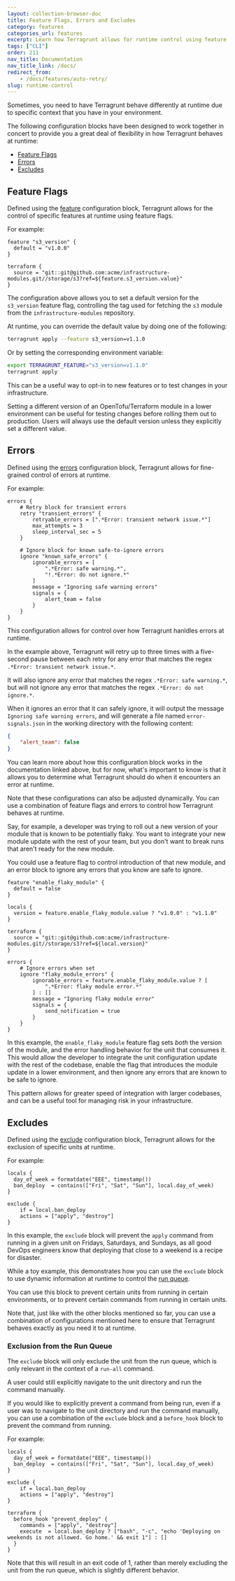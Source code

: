 ```yaml
---
layout: collection-browser-doc
title: Feature Flags, Errors and Excludes
category: features
categories_url: features
excerpt: Learn how Terragrunt allows for runtime control using feature flags, error handling, and excludes.
tags: ["CLI"]
order: 211
nav_title: Documentation
nav_title_link: /docs/
redirect_from:
    - /docs/features/auto-retry/
slug: runtime-control
---
```


Sometimes, you need to have Terragrunt behave differently at runtime due to specific context that you have in your environment.

The following configuration blocks have been designed to work together in concert to provide you a great deal of flexibility in how Terragrunt behaves at runtime:

- [Feature Flags](#feature-flags)
- [Errors](#errors)
- [Excludes](#excludes)

## Feature Flags

Defined using the [feature](/docs/reference/config-blocks-and-attributes/#feature) configuration block, Terragrunt allows for the control of specific features at runtime using feature flags.

For example:

```hcl
feature "s3_version" {
  default = "v1.0.0"
}

terraform {
  source = "git::git@github.com:acme/infrastructure-modules.git//storage/s3?ref=${feature.s3_version.value}"
}
```

The configuration above allows you to set a default version for the `s3_version` feature flag, controlling the tag used for fetching the `s3` module from the `infrastructure-modules` repository.

At runtime, you can override the default value by doing one of the following:

```bash
terragrunt apply --feature s3_version=v1.1.0
```

Or by setting the corresponding environment variable:

```bash
export TERRAGRUNT_FEATURE="s3_version=v1.1.0"
terragrunt apply
```

This can be a useful way to opt-in to new features or to test changes in your infrastructure.

Setting a different version of an OpenTofu/Terraform module in a lower environment can be useful for testing changes before rolling them out to production. Users will always use the default version unless they explicitly set a different value.

## Errors

Defined using the [errors](/docs/reference/config-blocks-and-attributes/#errors) configuration block, Terragrunt allows for fine-grained control of errors at runtime.

For example:

```hcl
errors {
    # Retry block for transient errors
    retry "transient_errors" {
        retryable_errors = [".*Error: transient network issue.*"]
        max_attempts = 3
        sleep_interval_sec = 5
    }

    # Ignore block for known safe-to-ignore errors
    ignore "known_safe_errors" {
        ignorable_errors = [
            ".*Error: safe warning.*",
            "!.*Error: do not ignore.*"
        ]
        message = "Ignoring safe warning errors"
        signals = {
            alert_team = false
        }
    }
}
```

This configuration allows for control over how Terragrunt hanldles errors at runtime.

In the example above, Terragrunt will retry up to three times with a five-second pause between each retry for any error that matches the regex `.*Error: transient network issue.*`.

It will also ignore any error that matches the regex `.*Error: safe warning.*`, but will not ignore any error that matches the regex `.*Error: do not ignore.*`.

When it ignores an error that it can safely ignore, it will output the message `Ignoring safe warning errors`, and will generate a file named `error-signals.json` in the working directory with the following content:

```json
{
    "alert_team": false
}
```

You can learn more about how this configuration block works in the documentation linked above, but for now, what's important to know is that it allows you to determine what Terragrunt should do when it encounters an error at runtime.

Note that these configurations can also be adjusted dynamically. You can use a combination of feature flags and errors to control how Terragrunt behaves at runtime.

Say, for example, a developer was trying to roll out a new version of your module that is known to be potentially flaky. You want to integrate your new module update with the rest of your team, but you don't want to break runs that aren't ready for the new module.

You could use a feature flag to control introduction of that new module, and an error block to ignore any errors that you know are safe to ignore.

```hcl
feature "enable_flaky_module" {
  default = false
}

locals {
  version = feature.enable_flaky_module.value ? "v1.0.0" : "v1.1.0"
}

terraform {
  source = "git::git@github.com:acme/infrastructure-modules.git//storage/s3?ref=${local.version}"
}

errors {
    # Ignore errors when set
    ignore "flaky_module_errors" {
        ignorable_errors = feature.enable_flaky_module.value ? [
            ".*Error: flaky module error.*"
        ] : []
        message = "Ignoring flaky module error"
        signals = {
            send_notification = true
        }
    }
}
```

In this example, the `enable_flaky_module` feature flag sets _both_ the version of the module, and the error handling behavior for the unit that consumes it. This would allow the developer to integrate the unit configuration update with the rest of the codebase, enable the flag that introduces the module update in a lower environment, and then ignore any errors that are known to be safe to ignore.

This pattern allows for greater speed of integration with larger codebases, and can be a useful tool for managing risk in your infrastructure.

## Excludes

Defined using the [exclude](/docs/reference/config-blocks-and-attributes/#exclude) configuration block, Terragrunt allows for the exclusion of specific units at runtime.

For example:

```hcl
locals {
  day_of_week = formatdate("EEE", timestamp())
  ban_deploy  = contains(["Fri", "Sat", "Sun"], local.day_of_week)
}

exclude {
    if = local.ban_deploy
    actions = ["apply", "destroy"]
}
```

In this example, the `exclude` block will prevent the `apply` command from running in a given unit on Fridays, Saturdays, and Sundays, as all good DevOps engineers know that deploying that close to a weekend is a recipe for disaster.

While a toy example, this demonstrates how you can use the `exclude` block to use dynamic information at runtime to control the [run queue](/docs/getting-started/terminology/#runner-queue).

You can use this block to prevent certain units from running in certain environments, or to prevent certain commands from running in certain units.

Note that, just like with the other blocks mentioned so far, you can use a combination of configurations mentioned here to ensure that Terragrunt behaves exactly as you need it to at runtime.

### Exclusion from the Run Queue

The `exclude` block will only exclude the unit from the run queue, which is only relevant in the context of a `run-all` command.

A user could still explicitly navigate to the unit directory and run the command manually.

If you would like to explicitly prevent a command from being run, even if a user was to navigate to the unit directory and run the command manually, you can use a combination of the `exclude` block and a `before_hook` block to prevent the command from running.

For example:

```hcl
locals {
  day_of_week = formatdate("EEE", timestamp())
  ban_deploy  = contains(["Fri", "Sat", "Sun"], local.day_of_week)
}

exclude {
    if = local.ban_deploy
    actions = ["apply", "destroy"]
}

terraform {
  before_hook "prevent_deploy" {
    commands = ["apply", "destroy"]
    execute  = local.ban_deploy ? ["bash", "-c", "echo 'Deploying on weekends is not allowed. Go home.' && exit 1"] : []
  }
}
```

Note that this will result in an exit code of 1, rather than merely excluding the unit from the run queue, which is slightly different behavior.
